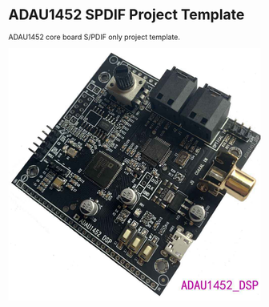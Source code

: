 # ADAU1452 SPDIF Project Template
 ADAU1452 core board S/PDIF only project template.

![](https://raw.githubusercontent.com/hasaranga/ADAU1452-SPDIF-Project-Template/main/board.jpg)
